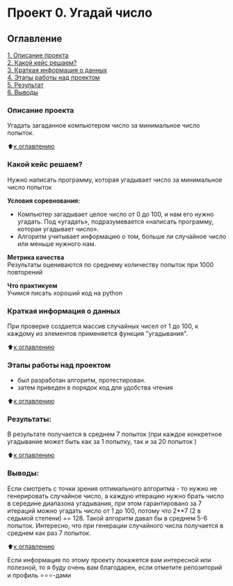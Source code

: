# Проект 0. Угадай число

## Оглавление  
[1. Описание проекта](.README.md#Описание-проекта)  
[2. Какой кейс решаем?](.README.md#Какой-кейс-решаем)  
[3. Краткая информация о данных](.README.md#Краткая-информация-о-данных)  
[4. Этапы работы над проектом](.README.md#Этапы-работы-над-проектом)  
[5. Результат](.README.md#Результат)    
[6. Выводы](.README.md#Выводы) 

### Описание проекта    
Угадать загаданное компьютером число за минимальное число попыток.

:arrow_up:[к оглавлению](_)


### Какой кейс решаем?    
Нужно написать программу, которая угадывает число за минимальное число попыток

**Условия соревнования:**  
- Компьютер загадывает целое число от 0 до 100, и нам его нужно угадать. Под «угадать», подразумевается «написать программу, которая угадывает число».
- Алгоритм учитывает информацию о том, больше ли случайное число или меньше нужного нам.

**Метрика качества**     
Результаты оцениваются по среднему количеству попыток при 1000 повторений

**Что практикуем**     
Учимся писать хороший код на python


### Краткая информация о данных
При проверке создается массив случайных чисел от 1 до 100, к каждому из элементов применяется функция "угадывания".
  
:arrow_up:[к оглавлению](.README.md#Оглавление)


### Этапы работы над проектом  
- был разработан алгоритм, протестирован.
- затем приведен в порядок код для удобства чтения

:arrow_up:[к оглавлению](.README.md#Оглавление)


### Результаты:  
В результате получается в среднем 7 попыток (при каждое конкретное угадывание может быть как за 1 попытку, так и за 20 попыток )

:arrow_up:[к оглавлению](.README.md#Оглавление)


### Выводы:  
Если смотреть с точки зрения оптимального алгоритма - то нужно не генерировать случайное число, а каждую итерацию нужно брать число в середине диапазона угадывания, при этом гарантировано за 7 итераций можно угадать число от 1 до 100, потому что 2**7 (2 в седьмой степени) == 128. Такой алгоритм давал бы в среднем 5-6 попыток.
Интересно, что при генерации случайного числа получается в среднем как раз 7 попыток.  

:arrow_up:[к оглавлению](.README.md#Оглавление)


Если информация по этому проекту покажется вам интересной или полезной, то я буду очень вам благодарен, если отметите репозиторий и профиль ⭐️⭐️⭐️-дами